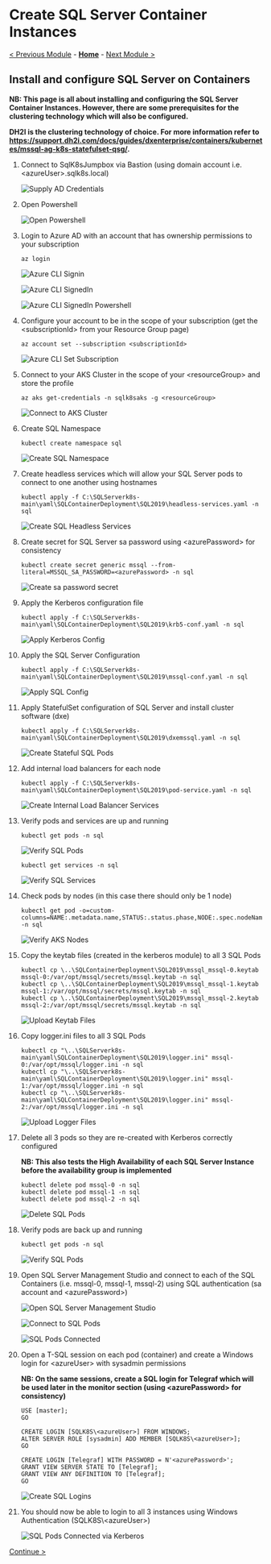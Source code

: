 # Create SQL Server Container Instances

[< Previous Module](../modules/kerberos.md) - **[Home](../README.md)** - [Next Module >](../modules/hadr.md)

## Install and configure SQL Server on Containers

**NB: This page is all about installing and configuring the SQL Server Container Instances.  However, there are some prerequisites for the clustering technology which will also be configured.**

**DH2I is the clustering technology of choice.  For more information refer to https://support.dh2i.com/docs/guides/dxenterprise/containers/kubernetes/mssql-ag-k8s-statefulset-qsg/.**

1. Connect to SqlK8sJumpbox via Bastion (using domain account i.e. \<azureUser\>.sqlk8s.local)

    ![Supply AD Credentials](media/SupplyADCredentials.jpg)

2. Open Powershell

    ![Open Powershell](media/OpenPowershell.jpg)

3. Login to Azure AD with an account that has ownership permissions to your subscription

    ```text
    az login
    ```

    ![Azure CLI Signin](media/AzureCLISignin.jpg)

    ![Azure CLI SignedIn](media/AzureCLISignedIn.jpg)

    ![Azure CLI SignedIn Powershell](media/AzureCLISignedInPowershell.jpg)

4.	Configure your account to be in the scope of your subscription (get the \<subscriptionId\> from your Resource Group page)

    ```text
    az account set --subscription <subscriptionId>
    ```

    ![Azure CLI Set Subscription](media/AzureCLISetSubscription.jpg)

5. Connect to your AKS Cluster in the scope of your \<resourceGroup\> and store the profile

    ```text
    az aks get-credentials -n sqlk8saks -g <resourceGroup>
    ```

    ![Connect to AKS Cluster](media/ConnectAKSCluster.jpg)

6. Create SQL Namespace

    ```text
    kubectl create namespace sql
    ```

    ![Create SQL Namespace](media/CreateSQLNamespace.jpg)

7. Create headless services which will allow your SQL Server pods to connect to one another using hostnames

    ```text
    kubectl apply -f C:\SQLServerk8s-main\yaml\SQLContainerDeployment\SQL2019\headless-services.yaml -n sql
    ```

    ![Create SQL Headless Services](media/CreateSQLHeadlessServices.jpg)

8. Create secret for SQL Server sa password using \<azurePassword\> for consistency

    ```text
    kubectl create secret generic mssql --from-literal=MSSQL_SA_PASSWORD=<azurePassword> -n sql
    ```

    ![Create sa password secret](media/CreateSAPassword.jpg)

9. Apply the Kerberos configuration file

    ```text
    kubectl apply -f C:\SQLServerk8s-main\yaml\SQLContainerDeployment\SQL2019\krb5-conf.yaml -n sql
    ```

    ![Apply Kerberos Config](media/ApplyKerberosConfig.jpg)

10. Apply the SQL Server Configuration

    ```text
    kubectl apply -f C:\SQLServerk8s-main\yaml\SQLContainerDeployment\SQL2019\mssql-conf.yaml -n sql
    ```

    ![Apply SQL Config](media/ApplySQLConfig.jpg)

11. Apply StatefulSet configuration of SQL Server and install cluster software (dxe)

    ```text
    kubectl apply -f C:\SQLServerk8s-main\yaml\SQLContainerDeployment\SQL2019\dxemssql.yaml -n sql
    ```

    ![Create Stateful SQL Pods](media/CreateStatefulSQLPods.jpg)

12. Add internal load balancers for each node

    ```text
    kubectl apply -f C:\SQLServerk8s-main\yaml\SQLContainerDeployment\SQL2019\pod-service.yaml -n sql
    ```

    ![Create Internal Load Balancer Services](media/CreateILBServices.jpg)

13. Verify pods and services are up and running

    ```text
    kubectl get pods -n sql
    ```

    ![Verify SQL Pods](media/VerifySQLPods.jpg)

    ```text
    kubectl get services -n sql
    ```

    ![Verify SQL Services](media/VerifySQLServices.jpg)

14. Check pods by nodes (in this case there should only be 1 node)

    ```text
    kubectl get pod -o=custom-columns=NAME:.metadata.name,STATUS:.status.phase,NODE:.spec.nodeName -n sql
    ```

    ![Verify AKS Nodes](media/VerifyAKSNodes.jpg)

15. Copy the keytab files (created in the kerberos module) to all 3 SQL Pods

    ```text
    kubectl cp \..\SQLContainerDeployment\SQL2019\mssql_mssql-0.keytab mssql-0:/var/opt/mssql/secrets/mssql.keytab -n sql
    kubectl cp \..\SQLContainerDeployment\SQL2019\mssql_mssql-1.keytab mssql-1:/var/opt/mssql/secrets/mssql.keytab -n sql
    kubectl cp \..\SQLContainerDeployment\SQL2019\mssql_mssql-2.keytab mssql-2:/var/opt/mssql/secrets/mssql.keytab -n sql
    ```

    ![Upload Keytab Files](media/UploadKeytabFiles.jpg)

16. Copy logger.ini files to all 3 SQL Pods

    ```text
    kubectl cp "\..\SQLServerk8s-main\yaml\SQLContainerDeployment\SQL2019\logger.ini" mssql-0:/var/opt/mssql/logger.ini -n sql
    kubectl cp "\..\SQLServerk8s-main\yaml\SQLContainerDeployment\SQL2019\logger.ini" mssql-1:/var/opt/mssql/logger.ini -n sql
    kubectl cp "\..\SQLServerk8s-main\yaml\SQLContainerDeployment\SQL2019\logger.ini" mssql-2:/var/opt/mssql/logger.ini -n sql
    ```

    ![Upload Logger Files](media/UploadLoggerFiles.jpg)

17. Delete all 3 pods so they are re-created with Kerberos correctly configured

    **NB: This also tests the High Availability of each SQL Server Instance before the availability group is implemented**

    ```text
    kubectl delete pod mssql-0 -n sql
    kubectl delete pod mssql-1 -n sql
    kubectl delete pod mssql-2 -n sql
    ```

    ![Delete SQL Pods](media/DeleteSQLPods.jpg)

18. Verify pods are back up and running

    ```text
    kubectl get pods -n sql
    ```

    ![Verify SQL Pods](media/VerifySQLPods.jpg)

19. Open SQL Server Management Studio and connect to each of the SQL Containers (i.e. mssql-0, mssql-1, mssql-2) using SQL authentication (sa account and \<azurePassword\>)

    ![Open SQL Server Management Studio](media/OpenSSMS.jpg)

    ![Connect to SQL Pods](media/ConnectSQLPods.jpg)

    ![SQL Pods Connected](media/SQLPodsConnected.jpg)

20. Open a T-SQL session on each pod (container) and create a Windows login for \<azureUser\> with sysadmin permissions

    **NB: On the same sessions, create a SQL login for Telegraf which will be used later in the monitor section (using \<azurePassword\> for consistency)**

    ```text
    USE [master];
    GO

    CREATE LOGIN [SQLK8S\<azureUser>] FROM WINDOWS;
    ALTER SERVER ROLE [sysadmin] ADD MEMBER [SQLK8S\<azureUser>];
    GO

    CREATE LOGIN [Telegraf] WITH PASSWORD = N'<azurePassword>';
    GRANT VIEW SERVER STATE TO [Telegraf];
    GRANT VIEW ANY DEFINITION TO [Telegraf];
    GO
    ```

    ![Create SQL Logins](media/CreateSQLLogins.jpg)

21. You should now be able to login to all 3 instances using Windows Authentication (SQLK8S\\\<azureUser\>)

    ![SQL Pods Connected via Kerberos](media/SQLKerberosConnected.jpg)

[Continue >](../modules/hadr.md)
